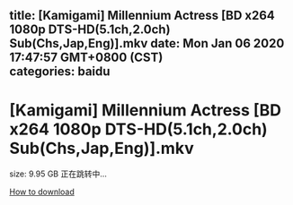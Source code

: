 
title: [Kamigami] Millennium Actress [BD x264 1080p DTS-HD(5.1ch,2.0ch) Sub(Chs,Jap,Eng)].mkv
date: Mon Jan 06 2020 17:47:57 GMT+0800 (CST)    
categories: baidu
---

# [Kamigami] Millennium Actress [BD x264 1080p DTS-HD(5.1ch,2.0ch) Sub(Chs,Jap,Eng)].mkv
size: 9.95 GB
 正在跳转中...
 

[How to download](https://bpcam.bemobtrk.com/go/2ceec3aa-1ca2-46d6-b9ff-aaa5c184517c?jno=2813)